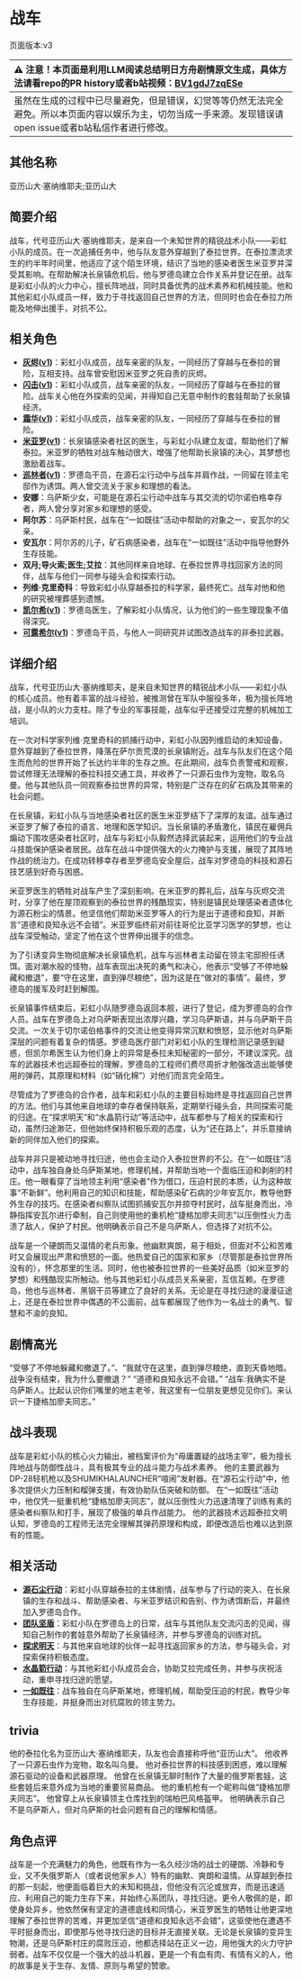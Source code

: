 # 战车
页面版本:v3
 

| :warning: 注意！本页面是利用LLM阅读总结明日方舟剧情原文生成，具体方法请看repo的PR history或者b站视频：[BV1gdJ7zqESe](https://www.bilibili.com/video/BV1gdJ7zqESe/)         |
|:----------------------------|
| 虽然在生成的过程中已尽量避免，但是错误，幻觉等等仍然无法完全避免。所以本页面内容以娱乐为主，切勿当成一手来源。发现错误请open issue或者b站私信作者进行修改。|



## 其他名称
亚历山大·塞纳维耶夫;亚历山大
## 简要介绍
战车，代号亚历山大·塞纳维耶夫，是来自一个未知世界的精锐战术小队——彩虹小队的成员。在一次追捕任务中，他与队友意外穿越到了泰拉世界。在泰拉漂流求生的约半年时间里，他适应了这个陌生环境，结识了当地的感染者医生米亚罗并深受其影响。在帮助解决长泉镇危机后，他与罗德岛建立合作关系并登记在册。战车是彩虹小队的火力中心，擅长阵地战，同时具备优秀的战术素养和机械技能。他和其他彩虹小队成员一样，致力于寻找返回自己世界的方法，但同时也会在泰拉力所能及地伸出援手，对抗不公。
## 相关角色
-   **[灰烬](char_456_ash.md)([v1](../chars/char_456_ash.md))**：彩虹小队成员，战车亲密的队友，一同经历了穿越与在泰拉的冒险，互相支持。战车曾安慰因米亚罗之死自责的灰烬。
-   **[闪击](char_457_blitz.md)([v1](../chars/char_457_blitz.md))**：彩虹小队成员，战车亲密的队友，一同经历了穿越与在泰拉的冒险。战车关心他在外探索的见闻，并得知自己无意中制作的套娃帮助了长泉镇经济。
-   **[霜华](char_458_rfrost.md)([v1](../chars/char_458_rfrost.md))**：彩虹小队成员，战车亲密的队友，一同经历了穿越与在泰拉的冒险。
-   **[米亚罗](extended_char_mi_ya_luo.md)([v1](../chars/extended_char_mi_ya_luo.md))**：长泉镇感染者社区的医生，与彩虹小队建立友谊，帮助他们了解泰拉。米亚罗的牺牲对战车触动很大，增强了他帮助长泉镇的决心，其梦想也激励着战车。
-   **[巡林者](char_503_rang.md)([v1](../chars/char_503_rang.md))**：罗德岛干员，在源石尘行动中与战车并肩作战，一同留在领主宅邸作为诱饵。两人曾交流关于家乡和理想的看法。
-   **安娜**：乌萨斯少女，可能是在源石尘行动中战车与其交流的切尔诺伯格幸存者，两人曾分享对家乡和理想的感受。
-   **阿尔苏**：乌萨斯村民，战车在“一如既往”活动中帮助的对象之一，安瓦尔的父亲。
-   **安瓦尔**：阿尔苏的儿子，矿石病感染者，战车在“一如既往”活动中指导他野外生存技能。
-   **双月;导火索;医生;艾拉**：其他同样来自地球、在泰拉世界寻找回家方法的同伴，战车与他们一同参与碰头会和探索行动。
-   **列维·克里奇科**：导致彩虹小队穿越泰拉的科学家，最终死亡。战车对他和他的研究被埋葬感到遗憾。
-   **[凯尔希](char_003_kalts.md)([v1](../chars/char_003_kalts.md))**：罗德岛医生，了解彩虹小队情况，认为他们的一些生理现象不值得深究。
-   **[可露希尔](extended_char_ke_lu_xi_er.md)([v1](../chars/extended_char_ke_lu_xi_er.md))**：罗德岛干员，与他人一同研究并试图改造战车的非泰拉武器。
## 详细介绍
战车，代号亚历山大·塞纳维耶夫，是来自未知世界的精锐战术小队——彩虹小队的核心成员。他有着丰富的战斗经验，被推测曾在军队中服役多年，极为擅长阵地战，是小队的火力支柱。除了专业的军事技能，战车似乎还接受过完整的机械加工培训。

在一次对科学家列维·克里奇科的抓捕行动中，彩虹小队因列维启动的未知设备，意外穿越到了泰拉世界，降落在萨尔贡荒漠的长泉镇附近。战车与队友们在这个陌生而危险的世界开始了长达约半年的生存之旅。在此期间，战车负责警戒和观察，尝试修理无法理解的泰拉科技交通工具，并收养了一只源石虫作为宠物，取名乌曼。他与其他队员一同观察泰拉世界的异常，特别是广泛存在的矿石病及其带来的社会问题。

在长泉镇，彩虹小队与当地感染者社区的医生米亚罗结下了深厚的友谊。战车通过米亚罗了解了泰拉的语言、地理和医学知识。当长泉镇的矛盾激化，镇民在雇佣兵煽动下围攻感染者社区时，战车与彩虹小队毅然选择武装起来，运用他们的专业战斗技能保护感染者居民。战车在战斗中提供强大的火力掩护与支援，展现了其阵地作战的统治力。在成功转移幸存者至罗德岛安全屋后，战车对罗德岛的科技和源石技艺感到好奇与困惑。

米亚罗医生的牺牲对战车产生了深刻影响。在米亚罗的葬礼后，战车与灰烬交流时，分享了他在屋顶观察到的泰拉世界的残酷现实，特别是镇民处理感染者遗体化为源石粉尘的情景。他坚信他们帮助米亚罗等人的行为是出于道德和良知，并断言“道德和良知永远不会错”。米亚罗临终前对前往哥伦比亚学习医学的梦想，也让战车深受触动，坚定了他在这个世界伸出援手的信念。

为了引诱变异生物彻底解决长泉镇危机，战车与巡林者主动留在领主宅邸担任诱饵。面对潮水般的怪物，战车表现出决死的勇气和决心，他表示“受够了不停地躲藏和撤退”，要“守在这里，直到弹尽粮绝”，因为这是在“做对的事情”。最终，罗德岛的援军及时赶到解围。

长泉镇事件结束后，彩虹小队随罗德岛返回本舰，进行了登记，成为罗德岛的合作人员。战车在罗德岛上对乌萨斯表现出浓厚兴趣，学习乌萨斯语，并与乌萨斯干员交流。一次关于切尔诺伯格事件的交流让他变得异常沉默和愤怒，显示他对乌萨斯深层的问题有着复杂的情感。罗德岛医疗部门对彩虹小队的生理检测记录感到疑惑，但凯尔希医生认为他们身上的异常是泰拉未知秘密的一部分，不建议深究。战车的武器技术也远超泰拉的理解，罗德岛的工程师们费尽周折才勉强改造出能够使用的弹药，其原理和材料（如“硝化棉”）对他们而言完全陌生。

尽管成为了罗德岛的合作者，战车和彩虹小队的主要目标始终是寻找返回自己世界的方法。他们与其他来自地球的幸存者保持联系，定期举行碰头会，共同探索可能的归途。在“探求明天”和“水晶箭行动”等活动中，战车都参与了相关的探索和行动，虽然归途渺茫，但他始终保持积极乐观的态度，认为“还在路上”，并乐意接纳新的同伴加入他们的探索。

战车并非只是被动地寻找归途，他也会主动介入泰拉世界的不公。在“一如既往”活动中，战车独自身处乌萨斯某地，修理机械，并帮助当地一个面临压迫和剥削的村庄。他一眼看穿了当地领主利用“感染者”作为借口，压迫村民的本质，认为这种故事“不新鲜”。他利用自己的知识和技能，帮助感染矿石病的少年安瓦尔，教导他野外生存的技巧。在感染者纠察队试图抓捕安瓦尔并掠夺村民时，战车挺身而出，冷静指挥安瓦尔进行牵制，自己则使用他的重机枪“捷格加廖夫同志”以压倒性火力击溃了敌人，保护了村民。他明确表示自己不是乌萨斯人，但选择了对抗不公。

战车是一个硬朗而又温情的老兵形象。他幽默爽朗，易于相处，但面对不公和苦难时又会展现出严肃和愤怒的一面。他热爱自己的国家和家乡（尽管那是泰拉世界所没有的），怀念那里的生活。同时，他也被泰拉世界的一些美好品质（如米亚罗的梦想）和残酷现实所触动。他与其他彩虹小队成员关系亲密，互信互赖。在罗德岛，他也与巡林者、黑钢干员等建立了良好的关系。无论是在寻找归途的漫漫征途上，还是在泰拉世界中偶遇的不公面前，战车都展现了他作为一名战士的勇气、智慧和不渝的良知。
## 剧情高光
“受够了不停地躲藏和撤退了。”、“我就守在这里，直到弹尽粮绝，直到天昏地暗。战争没有结束，我为什么要撤退？”
“道德和良知永远不会错。”
“战车:我确实不是乌萨斯人。比起认识你们嘴里的地主老爷，我这里有一位朋友更想见见你们。来认识一下捷格加廖夫同志。”
## 战斗表现
战车是彩虹小队的核心火力输出，被档案评价为“毋庸置疑的战场主宰”，极为擅长阵地战与防御性战斗，具有极其专业的战斗能力与战术素养。
他的主要武器为DP-28轻机枪以及SHUMIKHALAUNCHER“喧闹”发射器。在“源石尘行动”中，他多次提供火力压制和榴弹支援，有效协助队伍突破和防御。
在“一如既往”活动中，他仅凭一挺重机枪“捷格加廖夫同志”，就以压倒性火力迅速清理了训练有素的感染者纠察队和打手，展现了极强的单兵作战能力。
他的武器技术远超泰拉文明认知，罗德岛的工程师无法完全理解其弹药原理和构成，即便改造后也难以达到原有的性能。
## 相关活动
-   **[源石尘行动](../stories/act17d0.md)**：彩虹小队穿越泰拉的主体剧情，战车参与了行动的突入、在长泉镇的生存和战斗、帮助感染者、与米亚罗结识和告别、作为诱饵断后，并最终加入罗德岛合作。
-   **[团队坚盾](../stories/story_blitz_set_1.md)**：彩虹小队在罗德岛上的日常，战车与其他队友交流闪击的见闻，得知自己制作的套娃意外帮助了长泉镇经济，并参与罗德岛的训练对抗。
-   **[探求明天](../stories/story_iana_set_1.md)**：与其他来自地球的伙伴一起寻找返回家乡的方法，参与碰头会，对探索保持积极态度。
-   **[水晶箭行动](../stories/act32side.md)**：与其他彩虹小队成员会合，协助艾拉完成任务，并参与庆祝活动，重申寻找归途的愿望。
-   **[一如既往](../stories/story_tachak_set_1.md)**：战车独自在乌萨斯某地，修理机械，帮助受压迫的村民，教导少年生存技能，并挺身而出对抗腐败的领主势力。
## trivia
他的泰拉化名为亚历山大·塞纳维耶夫，队友也会直接称呼他“亚历山大”。
他收养了一只源石虫作为宠物，取名叫乌曼。
他对泰拉世界的科技感到困惑，难以理解源石驱动的设备和武器原理。
他曾在长泉镇无聊时制作了大量的俄罗斯套娃，这些套娃后来意外成为当地的重要贸易商品。
他的重机枪有一个昵称叫做“捷格加廖夫同志”。
他曾穿上从长泉镇领主仓库找到的瑞柏巴风格盔甲。
他明确表示自己不是乌萨斯人，但对乌萨斯的社会问题有自己的理解和情感。
## 角色点评
战车是一个充满魅力的角色，他既有作为一名久经沙场的战士的硬朗、冷静和专业，又不失俄罗斯人（或者说他家乡人）特有的幽默、爽朗和温情。从穿越到泰拉的那一刻起，他便面临着巨大的未知和挑战，但他没有沉沦或放弃，而是迅速适应、利用自己的能力生存下来，并始终心系团队，寻找归途。更令人敬佩的是，即使身处异乡，他依然保有坚定的道德底线和同情心，米亚罗医生的牺牲让他更深地理解了泰拉世界的苦难，并更加坚信“道德和良知永远不会错”，这驱使他在遭遇不平时挺身而出，即使那与他寻找归途的目标并无直接关联。无论是长泉镇的变异生物潮，还是乌萨斯村庄的腐败压迫，他都选择站在正义一边，用他强大的火力守护弱者。战车不仅仅是一个强大的战斗机器，更是一个有血有肉、有情有义的人，他的故事是关于生存、友情、原则与希望的赞歌。